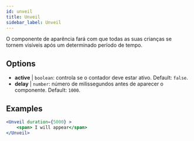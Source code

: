 ```yaml
---
id: unveil 
title: Unveil
sidebar_label: Unveil
---
```


O componente de aparência fará com que todas as suas crianças se tornem visíveis após um determinado período de tempo.

## Options

* __active__ | `boolean`: controla se o contador deve estar ativo. Default: `false`.
* __delay__ | `number`: número de milissegundos antes de aparecer o componente. Default: `1000`.


## Examples

```jsx live
<Unveil duration={5000} >
    <span> I will appear</span>
</Unveil>
```



